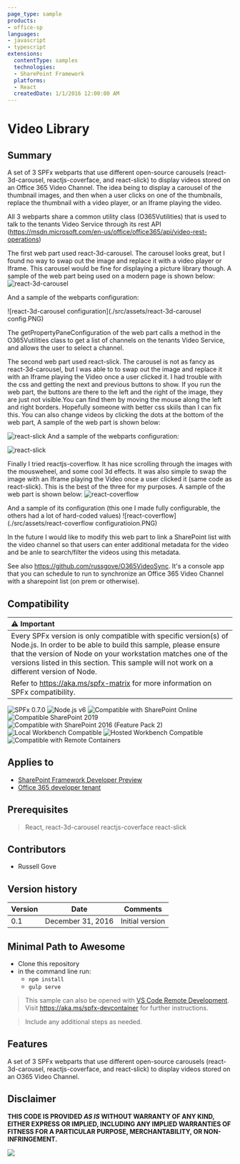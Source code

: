 ```yaml
---
page_type: sample
products:
- office-sp
languages:
- javascript
- typescript
extensions:
  contentType: samples
  technologies:
  - SharePoint Framework
  platforms:
  - React
  createdDate: 1/1/2016 12:00:00 AM
---
```

# Video Library

## Summary
A set of 3 SPFx webparts that use different open-source carousels (react-3d-carousel, reactjs-coverface, and react-slick)
to display videos stored on an Office 365 Video Channel. The idea being to display a carousel of the thumbnail images, and then 
when a user clicks on one of the thumbnails, replace the thumbnail with a video player, or an Iframe playing the video. 

All 3 webparts share a common utility class (O365Vutilities) that is used to talk to the tenants Video Service through its rest
API (https://msdn.microsoft.com/en-us/office/office365/api/video-rest-operations)

The first web part used react-3d-carousel. The carousel looks great, but I found no way to swap out the image and replace 
it with a video player or Iframe. This carousel would be fine for displaying a picture library though. A sample of the web part 
being used on a modern page is shown below:
![react-3d-carousel](./src/assets/react-3d-carousel.PNG)


And a sample of the webparts configuration:


![react-3d-carousel configuration](./src/assets/react-3d-carousel config.PNG)

The getPropertyPaneConfiguration of the web part calls a method in the O365Vutilities class to get a list of 
channels on the tenants Video Service, and allows the user to select a channel.



The second web part used react-slick. The carousel is not as fancy as react-3d-carousel, but I was able to to swap out the 
image and replace it with an Iframe playing the Video once a user clicked it. I had trouble with the css and getting the next and previous 
buttons to show. If you run the web part, the buttons are there to the left and the right of the image, they are just not visible.You can find them by moving the mouse along the left and right borders. Hopefully someone with better css skiils than I can fix this. You can also change videos by clicking the dots at the bottom of the web part, A sample of the web part is shown below:

![react-slick](./src/assets/react-slick.PNG)
And a sample of the webparts configuration:

![react-slick](./src/assets/react-slick-configuration.PNG)

Finally I tried reactjs-coverflow. It has nice scrolling through the images with the mousweheel, and some cool 3d effects.
It was also simple to swap the image with an Iframe playing the Video once a user clicked it (same code as react-slick). This is the best 
of the three for my purposes. A sample of the web part is shown below:
![react-coverflow](./src/assets/react-coverflow.PNG)

And a sample of its configuration (this one I made fully configurable, the others had a lot of hard-coded values)
![react-coverflow](./src/assets/react-coverflow configuratioion.PNG)

In the future I would like  to modify this web part to link a SharePoint list with the video channel so that users can enter additional 
metadata for the video and be anle to search/filter the videos using this metadata.

See also https://github.com/russgove/O365VideoSync. It's a console app that you can schedule to run to synchronize an  Office 365 Video Channel with a sharepoint list (on prem or otherwise).


## Compatibility

| :warning: Important          |
|:---------------------------|
| Every SPFx version is only compatible with specific version(s) of Node.js. In order to be able to build this sample, please ensure that the version of Node on your workstation matches one of the versions listed in this section. This sample will not work on a different version of Node.|
|Refer to <https://aka.ms/spfx-matrix> for more information on SPFx compatibility.   |

![SPFx 0.7.0](https://img.shields.io/badge/SPFx-0.7.0-orange.svg)
![Node.js v6](https://img.shields.io/badge/Node.js-v6-green.svg) 
![Compatible with SharePoint Online](https://img.shields.io/badge/SharePoint%20Online-Compatible-green.svg)
![Compatible SharePoint 2019](https://img.shields.io/badge/SharePoint%20Server%202019-Compatible-green.svg)
![Compatible with SharePoint 2016 (Feature Pack 2)](https://img.shields.io/badge/SharePoint%20Server%202016%20(Feature%20Pack%202)-Compatible-green.svg)
![Local Workbench Compatible](https://img.shields.io/badge/Local%20Workbench-Compatible-green.svg)
![Hosted Workbench Compatible](https://img.shields.io/badge/Hosted%20Workbench-Compatible-green.svg)
![Compatible with Remote Containers](https://img.shields.io/badge/Remote%20Containers-Compatible-green.svg)

## Applies to

* [SharePoint Framework Developer Preview](https://learn.microsoft.com/sharepoint/dev/spfx/sharepoint-framework-overview)
* [Office 365 developer tenant](https://learn.microsoft.com/sharepoint/dev/spfx/set-up-your-developer-tenant)



## Prerequisites

> React, react-3d-carousel reactjs-coverface react-slick

## Contributors

* Russell Gove

## Version history

Version|Date|Comments
-------|----|--------
0.1|December 31, 2016|Initial version


## Minimal Path to Awesome

- Clone this repository
- in the command line run:
  - `npm install`
   - `gulp serve`

>  This sample can also be opened with [VS Code Remote Development](https://code.visualstudio.com/docs/remote/remote-overview). Visit https://aka.ms/spfx-devcontainer for further instructions.

> Include any additional steps as needed.

## Features
A set of 3 SPFx webparts that use different open-source carousels (react-3d-carousel, reactjs-coverface, and react-slick)
to display videos stored on an O365 Video Channel.


## Disclaimer

**THIS CODE IS PROVIDED *AS IS* WITHOUT WARRANTY OF ANY KIND, EITHER EXPRESS OR IMPLIED, INCLUDING ANY IMPLIED WARRANTIES OF FITNESS FOR A PARTICULAR PURPOSE, MERCHANTABILITY, OR NON-INFRINGEMENT.**



<img src="https://pnptelemetry.azurewebsites.net/sp-dev-fx-webparts/samples/react-videolibrary" />




